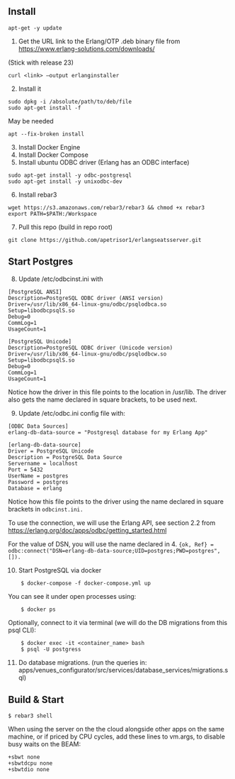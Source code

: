 Install
-------

```
apt-get -y update
```

1. Get the URL link to the Erlang/OTP .deb binary file from https://www.erlang-solutions.com/downloads/

(Stick with release 23)
```
curl <link> —output erlanginstaller
```
2. Install it
```
sudo dpkg -i /absolute/path/to/deb/file
sudo apt-get install -f
```
May be needed
```
apt --fix-broken install
```
3. Install Docker Engine
4. Install Docker Compose
5. Install ubuntu ODBC driver (Erlang has an ODBC interface)
```
sudo apt-get install -y odbc-postgresql
sudo apt-get install -y unixodbc-dev
```

6. Install rebar3
```
wget https://s3.amazonaws.com/rebar3/rebar3 && chmod +x rebar3
export PATH=$PATH:/Workspace
```

7. Pull this repo (build in repo root)
```
git clone https://github.com/apetrisor1/erlangseatsserver.git
```

Start Postgres
--------------

8. Update /etc/odbcinst.ini with
```
[PostgreSQL ANSI]
Description=PostgreSQL ODBC driver (ANSI version)
Driver=/usr/lib/x86_64-linux-gnu/odbc/psqlodbca.so
Setup=libodbcpsqlS.so
Debug=0
CommLog=1
UsageCount=1

[PostgreSQL Unicode]
Description=PostgreSQL ODBC driver (Unicode version)
Driver=/usr/lib/x86_64-linux-gnu/odbc/psqlodbcw.so
Setup=libodbcpsqlS.so
Debug=0
CommLog=1
UsageCount=1
```
Notice how the driver in this file points to the location in /usr/lib.
The driver also gets the name declared in square brackets, to be used next.

9. Update /etc/odbc.ini config file with:
```
[ODBC Data Sources]
erlang-db-data-source = "Postgresql database for my Erlang App"

[erlang-db-data-source]
Driver = PostgreSQL Unicode
Description = PostgreSQL Data Source
Servername = localhost
Port = 5432
UserName = postgres
Password = postgres
Database = erlang
```
Notice how this file points to the driver using the name declared in square brackets in
```odbcinst.ini.```

To use the connection, we will use the Erlang API, see section 2.2 from
https://erlang.org/doc/apps/odbc/getting_started.html

For the value of DSN, you will use the name declared in 4.
```{ok, Ref} = odbc:connect("DSN=erlang-db-data-source;UID=postgres;PWD=postgres", []).```

10. Start PostgreSQL via docker

```
    $ docker-compose -f docker-compose.yml up
```

You can see it under open processes using: 
```
    $ docker ps
```
Optionally, connect to it via terminal (we will do the DB migrations from this psql CLI):
```
    $ docker exec -it <container_name> bash
    $ psql -U postgress
```

11. Do database migrations. (run the queries in: apps/venues_configurator/src/services/database_services/migrations.sql)

Build & Start
-------------

    $ rebar3 shell

When using the server on the the cloud alongside other apps on the same machine, or if priced by CPU cycles,
add these lines to vm.args, to disable busy waits on the BEAM:

```
+sbwt none
+sbwtdcpu none
+sbwtdio none
```
